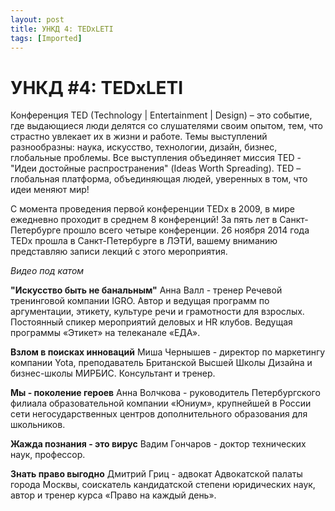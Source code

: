```yaml
---
layout: post
title: УНКД 4: TEDxLETI
tags: [Imported]
---
```

# УНКД #4: TEDxLETI

Конференция TED (Technology | Entertainment | Design) – это событие, где выдающиеся люди делятся со слушателями своим опытом, тем, что страстно увлекает их в жизни и работе. Темы выступлений разнообразны: наука, искусство, технологии, дизайн, бизнес, глобальные проблемы.
Все выступления объединяет миссия TED - "Идеи достойные распространения" (Ideas Worth Spreading). TED – глобальная платформа, объединяющая людей, уверенных в том, что идеи меняют мир!

С момента проведения первой конференции TEDx в 2009, в мире ежедневно проходит в среднем 8 конференций! За пять лет в Санкт-Петербурге прошло всего четыре конференции. 26 ноября 2014 года TEDx прошла в Санкт-Петербурге в ЛЭТИ, вашему вниманию представляю записи лекций с этого мероприятия.

_Видео под катом_

**"Искусство быть не банальным"**
Анна Валл - тренер Речевой тренинговой компании IGRO. Автор и ведущая программ по аргументации, этикету, культуре речи и грамотности для взрослых. Постоянный спикер мероприятий деловых и HR клубов. Ведущая программы «Этикет» на телеканале «ЕДА».

**Взлом в поисках инноваций**
Миша Чернышев - директор по маркетингу компании Yota, преподаватель Британской Высшей Школы Дизайна и бизнес-школы МИРБИС. Консультант и тренер.

**Мы - поколение героев**
Анна Волчкова - руководитель Петербургского филиала образовательной компании «Юниум», крупнейшей в России сети негосударственных центров дополнительного образования для школьников. 

**Жажда познания - это вирус**
Вадим Гончаров - доктор технических наук, профессор.

**Знать право выгодно**
Дмитрий Гриц - адвокат Адвокатской палаты города Москвы, соискатель кандидатской степени юридических наук, автор и тренер курса «Право на каждый день».